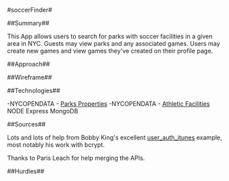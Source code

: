 #soccerFinder#

##Summary##

This App allows users to search for parks with soccer facilities in a given area in NYC. Guests may view parks and any associated games. Users may create new games and view games they've created on their profile page.

##Approach##



##Wireframe##

##Technologies##

-NYCOPENDATA - [Parks Properties](https://data.cityofnewyork.us/City-Government/Parks-Properties/rjaj-zgq7)
-NYCOPENDATA - [Athletic Facilities](https://data.cityofnewyork.us/City-Government/Athletic-Facilities/yann-8etk)
NODE
Express
MongoDB

##Sources##

Lots and lots of help from Bobby King's excellent [user_auth_itunes](https://git.generalassemb.ly/wdi-nyc-60/user_auth_itunes) example, most notably his work with bcrypt.

Thanks to Paris Leach for help merging the APIs. 

##Hurdles##

